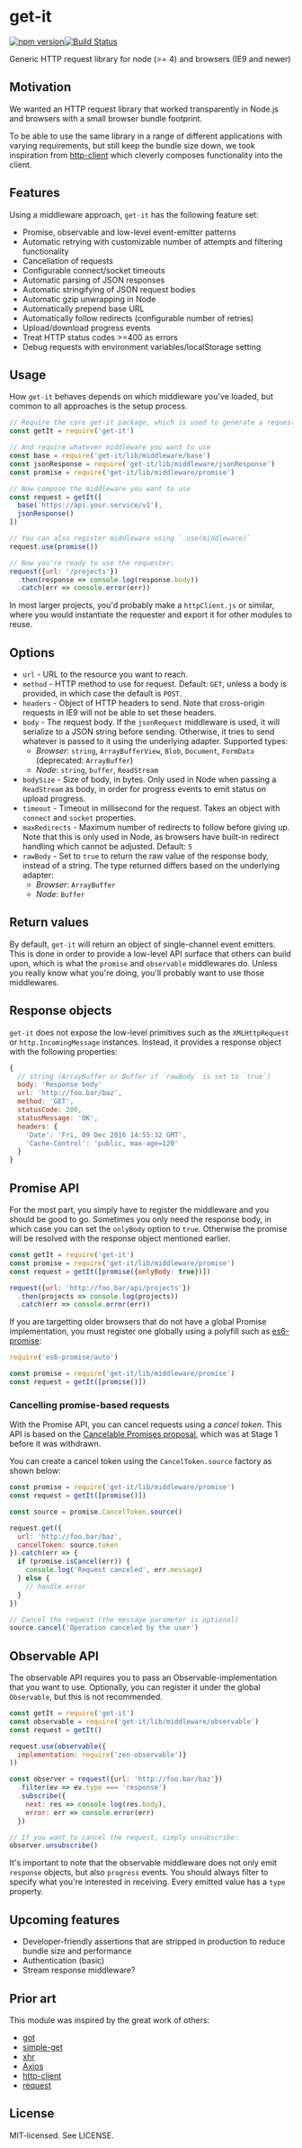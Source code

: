 # get-it

[![npm version](http://img.shields.io/npm/v/get-it.svg?style=flat-square)](http://browsenpm.org/package/get-it)[![Build Status](http://img.shields.io/travis/sanity-io/get-it/master.svg?style=flat-square)](https://travis-ci.org/sanity-io/get-it)

Generic HTTP request library for node (>= 4) and browsers (IE9 and newer)

## Motivation

We wanted an HTTP request library that worked transparently in Node.js and browsers with a small browser bundle footprint.

To be able to use the same library in a range of different applications with varying requirements, but still keep the bundle size down, we took inspiration from [http-client](https://github.com/mjackson/http-client) which cleverly composes functionality into the client.

## Features

Using a middleware approach, `get-it` has the following feature set:

* Promise, observable and low-level event-emitter patterns
* Automatic retrying with customizable number of attempts and filtering functionality
* Cancellation of requests
* Configurable connect/socket timeouts
* Automatic parsing of JSON responses
* Automatic stringifying of JSON request bodies
* Automatic gzip unwrapping in Node
* Automatically prepend base URL
* Automatically follow redirects (configurable number of retries)
* Upload/download progress events
* Treat HTTP status codes >=400 as errors
* Debug requests with environment variables/localStorage setting

## Usage

How `get-it` behaves depends on which middleware you've loaded, but common to all approaches is the setup process.

```js
// Require the core get-it package, which is used to generate a requester
const getIt = require('get-it')

// And require whatever middleware you want to use
const base = require('get-it/lib/middleware/base')
const jsonResponse = require('get-it/lib/middleware/jsonResponse')
const promise = require('get-it/lib/middleware/promise')

// Now compose the middleware you want to use
const request = getIt([
  base('https://api.your.service/v1'),
  jsonResponse()
])

// You can also register middleware using `.use(middleware)`
request.use(promise())

// Now you're ready to use the requester:
request({url: '/projects'})
  .then(response => console.log(response.body))
  .catch(err => console.error(err))
```

In most larger projects, you'd probably make a `httpClient.js` or similar, where you would instantiate the requester and export it for other modules to reuse.

## Options

* `url` - URL to the resource you want to reach.
* `method` - HTTP method to use for request. Default: `GET`, unless a body is provided, in which case the default is `POST`.
* `headers` - Object of HTTP headers to send. Note that cross-origin requests in IE9 will not be able to set these headers.
* `body` - The request body. If the `jsonRequest` middleware is used, it will serialize to a JSON string before sending. Otherwise, it tries to send whatever is passed to it using the underlying adapter. Supported types:
  * *Browser*: `string`, `ArrayBufferView`, `Blob`, `Document`, `FormData` (deprecated: `ArrayBuffer`)
  * *Node*: `string`, `buffer`, `ReadStream`
* `bodySize` - Size of body, in bytes. Only used in Node when passing a `ReadStream` as body, in order for progress events to emit status on upload progress.
* `timeout` - Timeout in millisecond for the request. Takes an object with `connect` and `socket` properties.
* `maxRedirects` - Maximum number of redirects to follow before giving up. Note that this is only used in Node, as browsers have built-in redirect handling which cannot be adjusted. Default: `5`
* `rawBody` - Set to `true` to return the raw value of the response body, instead of a string. The type returned differs based on the underlying adapter:
  * *Browser*: `ArrayBuffer`
  * *Node*: `Buffer`

## Return values

By default, `get-it` will return an object of single-channel event emitters. This is done in order to provide a low-level API surface that others can build upon, which is what the `promise` and `observable` middlewares do. Unless you really know what you're doing, you'll probably want to use those middlewares.

## Response objects

`get-it` does not expose the low-level primitives such as the `XMLHttpRequest` or `http.IncomingMessage` instances. Instead, it provides a response object with the following properties:

```js
{
  // string (ArrayBuffer or Buffer if `rawBody` is set to `true`)
  body: 'Response body'
  url: 'http://foo.bar/baz',
  method: 'GET',
  statusCode: 200,
  statusMessage: 'OK',
  headers: {
    'Date': 'Fri, 09 Dec 2016 14:55:32 GMT',
    'Cache-Control': 'public, max-age=120'
  }
}
```

## Promise API

For the most part, you simply have to register the middleware and you should be good to go. Sometimes you only need the response body, in which case you can set the `onlyBody` option to `true`. Otherwise the promise will be resolved with the response object mentioned earlier.

```js
const getIt = require('get-it')
const promise = require('get-it/lib/middleware/promise')
const request = getIt([promise({onlyBody: true})])

request({url: 'http://foo.bar/api/projects'})
  .then(projects => console.log(projects))
  .catch(err => console.error(err))
```

If you are targetting older browsers that do not have a global Promise implementation, you must register one globally using a polyfill such as [es6-promise](https://github.com/stefanpenner/es6-promise):

```js
require('es6-promise/auto')

const promise = require('get-it/lib/middleware/promise')
const request = getIt([promise()])
```

### Cancelling promise-based requests

With the Promise API, you can cancel requests using a _cancel token_. This API is based on the [Cancelable Promises proposal](https://github.com/tc39/proposal-cancelable-promises), which was at Stage 1 before it was withdrawn.

You can create a cancel token using the `CancelToken.source` factory as shown below:

```js
const promise = require('get-it/lib/middleware/promise')
const request = getIt([promise()])

const source = promise.CancelToken.source()

request.get({
  url: 'http://foo.bar/baz',
  cancelToken: source.token
}).catch(err => {
  if (promise.isCancel(err)) {
    console.log('Request canceled', err.message)
  } else {
    // handle error
  }
})

// Cancel the request (the message parameter is optional)
source.cancel('Operation canceled by the user')
```

## Observable API

The observable API requires you to pass an Observable-implementation that you want to use. Optionally, you can register it under the global `Observable`, but this is not recommended.

```js
const getIt = require('get-it')
const observable = require('get-it/lib/middleware/observable')
const request = getIt()

request.use(observable({
  implementation: require('zen-observable')}
))

const observer = request({url: 'http://foo.bar/baz'})
  .filter(ev => ev.type === 'response')
  .subscribe({
    next: res => console.log(res.body),
    error: err => console.error(err)
  })

// If you want to cancel the request, simply unsubscribe:
observer.unsubscribe()
```

It's important to note that the observable middleware does not only emit `response` objects, but also `progress` events. You should always filter to specify what you're interested in receiving. Every emitted value has a `type` property.

## Upcoming features

* Developer-friendly assertions that are stripped in production to reduce bundle size and performance
* Authentication (basic)
* Stream response middleware?

## Prior art

This module was inspired by the great work of others:

* [got](https://github.com/sindresorhus/got)
* [simple-get](https://github.com/feross/simple-get)
* [xhr](https://github.com/naugtur/xhr)
* [Axios](https://github.com/mzabriskie/axios/)
* [http-client](https://github.com/mjackson/http-client)
* [request](https://github.com/request/request)

## License

MIT-licensed. See LICENSE.
